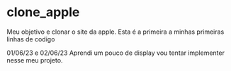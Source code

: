 # clone_apple
Meu objetivo e clonar o site da apple.
Esta é a primeira a minhas primeiras linhas de codigo

01/06/23 e 02/06/23
    Aprendi um pouco de display vou tentar implementer nesse meu projeto.

